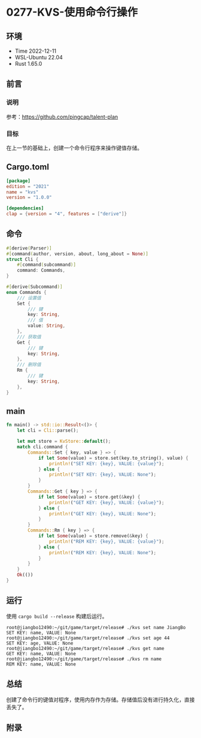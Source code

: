 # 0277-KVS-使用命令行操作

## 环境

- Time 2022-12-11
- WSL-Ubuntu 22.04
- Rust 1.65.0

## 前言

### 说明

参考：<https://github.com/pingcap/talent-plan>

### 目标

在上一节的基础上，创建一个命令行程序来操作键值存储。

## Cargo.toml

```toml
[package]
edition = "2021"
name = "kvs"
version = "1.0.0"

[dependencies]
clap = {version = "4", features = ["derive"]}
```

## 命令

```Rust
#[derive(Parser)]
#[command(author, version, about, long_about = None)]
struct Cli {
    #[command(subcommand)]
    command: Commands,
}

#[derive(Subcommand)]
enum Commands {
    /// 设置值
    Set {
        /// 键
        key: String,
        /// 值
        value: String,
    },
    /// 获取值
    Get {
        /// 键
        key: String,
    },
    /// 删除值
    Rm {
        /// 键
        key: String,
    },
}
```

## main

```Rust
fn main() -> std::io::Result<()> {
    let cli = Cli::parse();

    let mut store = KvStore::default();
    match cli.command {
        Commands::Set { key, value } => {
            if let Some(value) = store.set(key.to_string(), value) {
                println!("SET KEY: {key}, VALUE: {value}");
            } else {
                println!("SET KEY: {key}, VALUE: None");
            }
        }
        Commands::Get { key } => {
            if let Some(value) = store.get(&key) {
                println!("GET KEY: {key}, VALUE: {value}");
            } else {
                println!("GET KEY: {key}, VALUE: None");
            }
        }
        Commands::Rm { key } => {
            if let Some(value) = store.remove(&key) {
                println!("REM KEY: {key}, VALUE: {value}");
            } else {
                println!("REM KEY: {key}, VALUE: None");
            }
        }
    }
    Ok(())
}
```

## 运行

使用 `cargo build --release` 构建后运行。

```text
root@jiangbo12490:~/git/game/target/release# ./kvs set name JiangBo
SET KEY: name, VALUE: None
root@jiangbo12490:~/git/game/target/release# ./kvs set age 44
SET KEY: age, VALUE: None
root@jiangbo12490:~/git/game/target/release# ./kvs get name
GET KEY: name, VALUE: None
root@jiangbo12490:~/git/game/target/release# ./kvs rm name
REM KEY: name, VALUE: None
```

## 总结

创建了命令行的键值对程序，使用内存作为存储。存储值后没有进行持久化，直接丢失了。

## 附录
